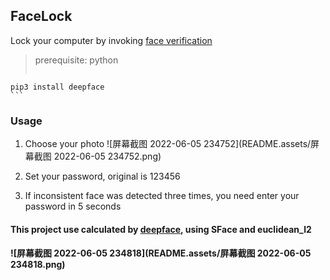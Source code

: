 ## FaceLock

Lock your computer by invoking [face verification](https://github.com/serengil/deepface)

> prerequisite: python
>
> ```shell
	pip3 install deepface
	```

### Usage

1. Choose your photo
   ![屏幕截图 2022-06-05 234752](README.assets/屏幕截图 2022-06-05 234752.png)
   
2. Set your password, original is 123456

3. If inconsistent face was detected three times, you need enter your password in 5 seconds

####  This project use calculated by [deepface](https://github.com/serengil/deepface),  using SFace and euclidean_l2

####  ![屏幕截图 2022-06-05 234818](README.assets/屏幕截图 2022-06-05 234818.png)
